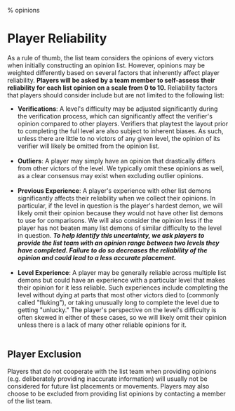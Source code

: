 % opinions

<div class='panel fade js-scroll-anim' data-anim='fade'>

# Player Reliability

As a rule of thumb, the list team considers the opinions of every victors when initially constructing an opinion list. However, opinions may be weighted differently based on several factors that inherently affect player reliability. **Players will be asked by a team member to self-assess their reliability for each list opinion on a scale from 0 to 10.** Reliability factors that players should consider include but are not limited to the following list:

- __**Verifications**__: A level's difficulty may be adjusted significantly during the verification process, which can significantly affect the verifier's opinion compared to other players. Verifiers that playtest the layout prior to completing the full level are also subject to inherent biases. As such, unless there are little to no victors of any given level, the opinion of its verifier will likely be omitted from the opinion list.<br><br>
- __**Outliers**__: A player may simply have an opinion that drastically differs from other victors of the level. We typically omit these opinions as well, as a clear consensus may exist when excluding outlier opinions.<br><br>
- __**Previous Experience**__: A player's experience with other list demons significantly affects their reliability when we collect their opinions. In particular, if the level in question is the player's hardest demon, we will likely omit their opinion because they would not have other list demons to use for comparisons. We will also consider the opinion less if the player has not beaten many list demons of similar difficulty to the level in question. ***To help identify this uncertainty, we ask players to provide the list team with an opinion range between two levels they have completed. Failure to do so decreases the reliability of the opinion and could lead to a less accurate placement.***<br><br>
- __**Level Experience**__: A player may be generally reliable across multiple list demons but could have an experience with a particular level that makes their opinion for it less reliable. Such experiences include completing the level without dying at parts that most other victors died to (commonly called "fluking"), or taking unusually long to complete the level due to getting "unlucky." The player's perspective on the level's difficulty is often skewed in either of these cases, so we will likely omit their opinion unless there is a lack of many other reliable opinions for it. <br><br>

## Player Exclusion

Players that do not cooperate with the list team when providing opinions (e.g. deliberately providing inaccurate information) will usually not be considered for future list placements or movements. Players may also choose to be excluded from providing list opinions by contacting a member of the list team. 

</div>
